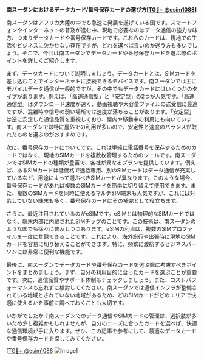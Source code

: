 **南スーダンにおけるデータカード/番号保存カードの選び方[[TG💪+ @esim1088](https://t.me/s/esim1088)]**

南スーダンはアフリカ大陸の中でも急速に発展を遂げている国です。スマートフォンやインターネットの普及が進む中、現地で必要なのはデータ通信の強力な味方、つまりデータカードや番号保存カードです。これらのカードは、現地での生活やビジネスに欠かせない存在ですが、どれを選べば良いのか迷う方も多いでしょう。そこで、今回は南スーダンでデータカードや番号保存カードを選ぶ際のポイントを詳しくご紹介します。

まず、データカードについて説明しましょう。データカードとは、SIMカードを差し込むことでインターネットに接続できるデバイスです。南スーダンでは主にモバイルデータ通信が一般的ですが、その中でもデータカードにはいくつかのタイプがあります。例えば、「高速通信型」と「安定型」の2つが人気です。「高速通信型」はダウンロード速度が速く、動画視聴や大容量ファイルの送受信に最適ですが、混雑時や信号の弱い場所では速度が落ちることがあります。「安定型」は逆に安定した通信品質を重視しており、屋内や移動中の利用にも向いています。南スーダンでは特に屋外での利用が多いので、安定性と速度のバランスが取れたものを選ぶのがおすすめです。

次に、番号保存カードについてです。これは単純に電話番号を保存するためのカードではなく、現地のSIMカードを複数枚管理するためのツールです。南スーダンではSIMカードの種類が豊富で、各社が異なるプランを提供しています。例えば、あるSIMカードは低価格で通話専用、別のSIMカードはデータ通信が充実しているなど、用途によって選ぶべきSIMカードが異なります。このような場合、番号保存カードがあれば複数のSIMカードを簡単に切り替えて使用できます。また、複数のSIMカードを同時に使えるマルチSIM端末も人気ですが、これには対応していない端末も多く、番号保存カードはその補完として役立ちます。

さらに、最近注目されているのがeSIMです。eSIMとは物理的なSIMカードではなく、端末内部に内蔵されたSIMチップのことです。この技術は、南スーダンのような国でも徐々に普及しつつあります。eSIMの利点は、複数のSIMプロファイルを一度に登録できることです。これにより、海外旅行や出張時に現地のSIMカードを容易に切り替えることができます。特に、頻繁に渡航するビジネスパーソンには非常に便利な機能です。

最後に、南スーダンでデータカードや番号保存カードを選ぶ際に考慮すべきポイントをまとめましょう。まず、自分の利用目的に合ったカードを選ぶことが重要です。次に、通信品質やサポート体制もチェックしましょう。また、コストパフォーマンスも忘れずに検討してください。南スーダンでは通信インフラが整備されている地域とされていない地域があるため、どのSIMカードがどのエリアで快適に使えるかを事前に調べておくことも大切です。

いかがでしたか？南スーダンでのデータ通信やSIMカードの管理は、選択肢が多いため少し複雑かもしれませんが、自分のニーズに合ったカードを選べば、快適な通信環境が手に入ります。ぜひ、この記事を参考にして、最適なデータカードや番号保存カードを探してみてください。

[[TG💪+ @esim1088](https://t.me/s/esim1088) ![Image](https://i.postimg.cc/Y0z9fWf4/image.png)]